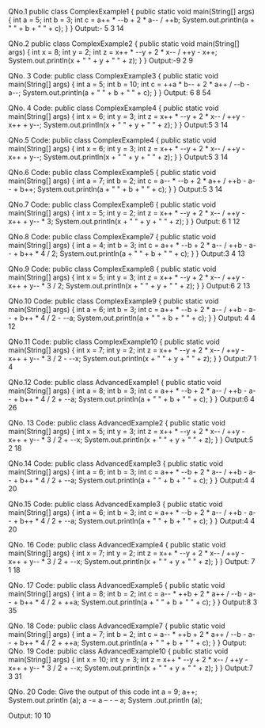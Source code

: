 QNo.1 
public class ComplexExample1 {
 public static void main(String[] args) {
 int a = 5;
 int b = 3;
 int c = a++ * --b + 2 * a-- / ++b;
 System.out.println(a + " " + b + " " + c);
 }
}
Output:- 5 3 14


QNo.2
public class ComplexExample2 {
 public static void main(String[] args) {
 int x = 8;
 int y = 2;
 int z = x++ * --y + 2 * x-- / ++y - x++;
 System.out.println(x + " " + y + " " + z);
 }
}
Output:-9 2 9


QNo. 3
Code:
public class ComplexExample3 {
 public static void main(String[] args) {
 int a = 5;
 int b = 10;
 int c = ++a * b-- + 2 * a++ / --b - a--;
 System.out.println(a + " " + b + " " + c);
 }
}
Output: 6 8 54


QNo. 4
Code:
public class ComplexExample4 {
 public static void main(String[] args) {
 int x = 6;
 int y = 3;
 int z = x++ * --y + 2 * x-- / ++y - x++ + y--;
 System.out.println(x + " " + y + " " + z);
 }
}
Output:5 3 14


QNo.5
Code:
public class ComplexExample4 {
 public static void main(String[] args) {
 int x = 6;
 int y = 3;
 int z = x++ * --y + 2 * x-- / ++y - x++ + y--;
 System.out.println(x + " " + y + " " + z);
 }
}
Output:5 3 14


QNo.6
Code:
public class ComplexExample5 {
 public static void main(String[] args) {
 int a = 7;
 int b = 2;
 int c = a-- * --b + 2 * a++ / ++b - a-- + b++;
 System.out.println(a + " " + b + " " + c);
 }
}
Output:5 3 14


QNo.7
Code:
public class ComplexExample6 {
 public static void main(String[] args) {
 int x = 5;
 int y = 2;
 int z = x++ * --y + 2 * x-- / ++y - x++ + y-- * 3;
 System.out.println(x + " " + y + " " + z);
 }
}
Output: 6 1 12


QNo.8
Code:
public class ComplexExample7 {
 public static void main(String[] args) {
 int a = 4;
 int b = 3;
 int c = a++ * --b + 2 * a-- / ++b - a-- + b++ * 4 / 2;
 System.out.println(a + " " + b + " " + c);
 }
}
Output:3 4 13


QNo.9
Code:
public class ComplexExample8 {
 public static void main(String[] args) {
 int x = 5;
 int y = 3;
 int z = x++ * --y + 2 * x-- / ++y - x++ + y-- * 3 / 2;
 System.out.println(x + " " + y + " " + z);
 }
}
Output:6 2 13


QNo.10
Code:
public class ComplexExample9 {
 public static void main(String[] args) {
 int a = 6;
 int b = 3;
 int c = a++ * --b + 2 * a-- / ++b - a-- + b++ * 4 / 2 - --a;
 System.out.println(a + " " + b + " " + c);
 }
}
Output: 4 4 12


QNo.11
Code:
public class ComplexExample10 {
 public static void main(String[] args) {
 int x = 7;
 int y = 2;
 int z = x++ * --y + 2 * x-- / ++y - x++ + y-- * 3 / 2 - --x;
 System.out.println(x + " " + y + " " + z);
 }
}
Output:7 1 4


QNo.12
Code:
public class AdvancedExample1 {
 public static void main(String[] args) {
 int a = 8;
 int b = 3;
 int c = a++ * --b + 2 * a-- / ++b - a-- + b++ * 4 / 2 + --a;
 System.out.println(a + " " + b + " " + c);
 }
}
Output:6 4 26


QNo. 13
Code:
public class AdvancedExample2 {
 public static void main(String[] args) {
 int x = 5;
 int y = 3;
 int z = x++ * --y + 2 * x-- / ++y - x++ + y-- * 3 / 2 + --x;
 System.out.println(x + " " + y + " " + z);
 }
}
Output:5 2 18  


QNo.14
Code:
public class AdvancedExample3 {
 public static void main(String[] args) {
 int a = 6;
 int b = 3;
 int c = a++ * --b + 2 * a-- / ++b - a-- + b++ * 4 / 2 + --a;
 System.out.println(a + " " + b + " " + c);
 }
}
Output:4 4 20


QNo.15
Code:
public class AdvancedExample3 {
 public static void main(String[] args) {
 int a = 6;
 int b = 3;
 int c = a++ * --b + 2 * a-- / ++b - a-- + b++ * 4 / 2 + --a;
 System.out.println(a + " " + b + " " + c);
 }
}
Output:4 4 20


QNo. 16
Code:
public class AdvancedExample4 {
 public static void main(String[] args) {
 int x = 7;
 int y = 2;
 int z = x++ * --y + 2 * x-- / ++y - x++ + y-- * 3 / 2 + --x;
 System.out.println(x + " " + y + " " + z);
 }
}
Output: 7 1 18


QNo. 17
Code:
public class AdvancedExample5 {
 public static void main(String[] args) {
 int a = 8;
 int b = 2;
 int c = a-- * ++b + 2 * a++ / --b - a-- + b++ * 4 / 2 + ++a;
 System.out.println(a + " " + b + " " + c);
 }
}
Output:8 3 35


QNo. 18
Code:
public class AdvancedExample7 {
 public static void main(String[] args) {
 int a = 7;
 int b = 2;
 int c = a-- * ++b + 2 * a++ / --b - a-- + b++ * 4 / 2 + ++a;
 System.out.println(a + " " + b + " " + c);
 }
}
Output:
QNo. 19
Code:
public class AdvancedExample10 {
 public static void main(String[] args) {
 int x = 10;
 int y = 3;
 int z = x++ * --y + 2 * x-- / ++y - x++ + y-- * 3 / 2 + --x;
 System.out.println(x + " " + y + " " + z);
 }
}
Output:7 3 31


QNo. 20
Code:
Give the output of this code
int a = 9;
a++;
System.out.println (a);
a -= a – - – a;
System .out.println (a);

Output: 
10
10
